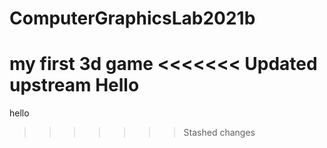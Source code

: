 # ComputerGraphicsLab2021b
my first 3d game
<<<<<<< Updated upstream
Hello
=======
hello
>>>>>>> Stashed changes

